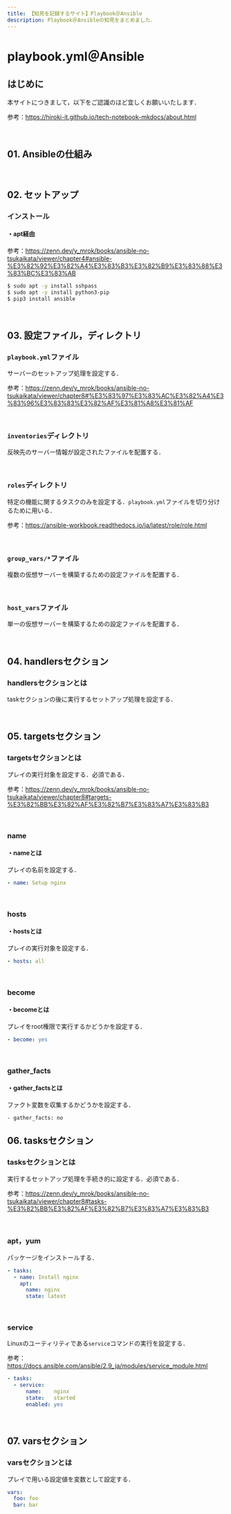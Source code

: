 ```yaml
---
title: 【知見を記録するサイト】Playbook＠Ansible
description: Playbook＠Ansibleの知見をまとめました．
---
```


# playbook.yml＠Ansible

## はじめに

本サイトにつきまして，以下をご認識のほど宜しくお願いいたします．

参考：https://hiroki-it.github.io/tech-notebook-mkdocs/about.html

<br>

## 01. Ansibleの仕組み

<br>

## 02. セットアップ

### インストール

#### ・apt経由

参考：https://zenn.dev/y_mrok/books/ansible-no-tsukaikata/viewer/chapter4#ansible-%E3%82%92%E3%82%A4%E3%83%B3%E3%82%B9%E3%83%88%E3%83%BC%E3%83%AB

```bash
$ sudo apt -y install sshpass
$ sudo apt -y install python3-pip
$ pip3 install ansible
```

<br>

## 03. 設定ファイル，ディレクトリ

### ```playbook.yml```ファイル

サーバーのセットアップ処理を設定する．

参考：https://zenn.dev/y_mrok/books/ansible-no-tsukaikata/viewer/chapter8#%E3%83%97%E3%83%AC%E3%82%A4%E3%83%96%E3%83%83%E3%82%AF%E3%81%A8%E3%81%AF

<br>

### ```inventories```ディレクトリ

反映先のサーバー情報が設定されたファイルを配置する．

<br>

### ```roles```ディレクトリ

特定の機能に関するタスクのみを設定する．```playbook.yml```ファイルを切り分けるために用いる．

参考：https://ansible-workbook.readthedocs.io/ja/latest/role/role.html

<br>

### ```group_vars/*```ファイル

複数の仮想サーバーを構築するための設定ファイルを配置する．

<br>

### ```host_vars```ファイル

単一の仮想サーバーを構築するための設定ファイルを配置する．

<br>

## 04. handlersセクション

### handlersセクションとは

taskセクションの後に実行するセットアップ処理を設定する．

<br>

## 05. targetsセクション

### targetsセクションとは

プレイの実行対象を設定する．必須である．

参考：https://zenn.dev/y_mrok/books/ansible-no-tsukaikata/viewer/chapter8#targets-%E3%82%BB%E3%82%AF%E3%82%B7%E3%83%A7%E3%83%B3

<br>

### name

#### ・nameとは

プレイの名前を設定する．

```yaml
- name: Setup nginx
```

<br>

### hosts

#### ・hostsとは

プレイの実行対象を設定する．

```yaml
- hosts: all
```

<br>

### become

#### ・becomeとは

プレイをroot権限で実行するかどうかを設定する．

```yaml
- become: yes
```

<br>

### gather_facts

#### ・gather_factsとは

ファクト変数を収集するかどうかを設定する．

```
- gather_facts: no
```



## 06. tasksセクション

### tasksセクションとは

実行するセットアップ処理を手続き的に設定する．必須である．

参考：https://zenn.dev/y_mrok/books/ansible-no-tsukaikata/viewer/chapter8#tasks-%E3%82%BB%E3%82%AF%E3%82%B7%E3%83%A7%E3%83%B3

<br>

### apt，yum

パッケージをインストールする．

```yaml
- tasks:
  - name: Install nginx
    apt:
      name: nginx
      state: latest
```

<br>

### service

Linuxのユーティリティである```service```コマンドの実行を設定する．

参考：https://docs.ansible.com/ansible/2.9_ja/modules/service_module.html

```yaml
- tasks:
  - service:
      name:    nginx
      state:   started
      enabled: yes
```

<br>

## 07. varsセクション

### varsセクションとは

プレイで用いる設定値を変数として設定する．

```yaml
vars:
  foo: foo
  bar: bar
```

